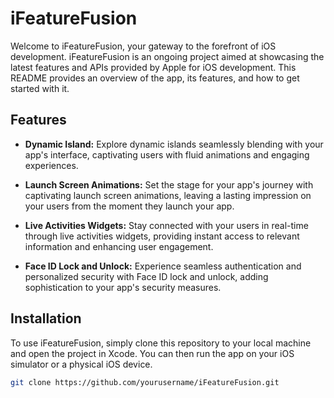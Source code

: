 # iFeatureFusion

Welcome to iFeatureFusion, your gateway to the forefront of iOS development. iFeatureFusion is an ongoing project aimed at showcasing the latest features and APIs provided by Apple for iOS development. This README provides an overview of the app, its features, and how to get started with it.

## Features

- **Dynamic Island:** Explore dynamic islands seamlessly blending with your app's interface, captivating users with fluid animations and engaging experiences.

- **Launch Screen Animations:** Set the stage for your app's journey with captivating launch screen animations, leaving a lasting impression on your users from the moment they launch your app.

- **Live Activities Widgets:** Stay connected with your users in real-time through live activities widgets, providing instant access to relevant information and enhancing user engagement.

- **Face ID Lock and Unlock:** Experience seamless authentication and personalized security with Face ID lock and unlock, adding sophistication to your app's security measures.

## Installation

To use iFeatureFusion, simply clone this repository to your local machine and open the project in Xcode. You can then run the app on your iOS simulator or a physical iOS device.

```bash
git clone https://github.com/yourusername/iFeatureFusion.git
